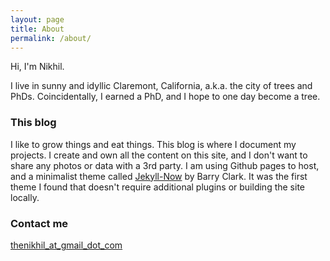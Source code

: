 ```yaml
---
layout: page
title: About
permalink: /about/
---
```


Hi, I'm Nikhil.

I live in sunny and idyllic Claremont, California, a.k.a. the city of trees and PhDs. Coincidentally, I earned a PhD, and I hope to one day become a tree.

### This blog

 I like to grow things and eat things. This blog is where I document my projects. I create and own all the content on this site, and I don't want to share any photos or data with a 3rd party. I am using Github pages to host, and a minimalist theme called [Jekyll-Now](https://github.com/barryclark/jekyll-now.git) by Barry Clark. It was the first theme I found that doesn't require additional plugins or building the site locally.

### Contact me

[thenikhil_at_gmail_dot_com](mailto:thenikhilatgmaildotcom)
